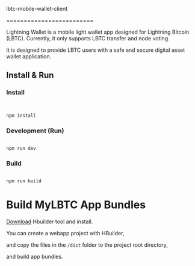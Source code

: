 lbtc-mobile-wallet-client

=========================

Lightning Wallet is a mobile light wallet app designed for Lightning Bitcoin (LBTC). Currently, it only supports LBTC transfer and node voting. 


It is designed to provide LBTC users with a safe and secure digital asset wallet application.

## Install & Run

### Install


```shell


npm install
```

### Development (Run)


```shell

npm run dev
```

### Build

```shell

npm run build
```
Build MyLBTC App Bundles
========================

[Download](http://www.dcloud.io/) Hbuilder tool and install.

You can create a webapp project with HBuilder, 

and copy the files in the `/dist` folder to the project root directory, 

and build app bundles.


